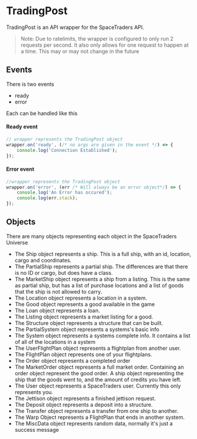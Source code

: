 # TradingPost
TradingPost is an API wrapper for the SpaceTraders API. 
> Note: Due to ratelimits, the wrapper is configured to only run 2 requests per second.
> It also only allows for one request to happen at a time.
> This may or may not change in the future
## Events
There is two events
- ready
- error

Each can be handled like this
#### Ready event
```js
// wrapper represents the TradingPost object
wrapper.on('ready', (/* no args are given in the event */) => {
    console.log('Connection Established');
});
```
#### Error event
```js
//wrapper represents the TradingPost object
wrapper.on('error', (err /* Will always be an error object*/) => {
    console.log('An Error has occured');
    console.log(err.stack);
});
```
## Objects
There are many objects representing each object in the SpaceTraders Universe
- The Ship object represents a ship. 
    This is a full ship, with an id, location, cargo and coordinates.
- The PartialShip represents a partial ship. 
    The differences are that there is no ID or cargo, but does have a class.
- The MarketShip object represents a ship from a listing. 
    This is the same as partial ship, but has a list of purchase locations and a list of goods that the ship is not allowed to carry.
- The Location object represents a location in a system.
- The Good object represents a good available in the game
- The Loan object represents a loan.
- The Listing object represents a market listing for a good.
- The Structure object represents a structure that can be built.
- The PartialSystem object represents a systems's basic info
- The System object represents a systems complete info. It contains a list of all of the locations in a system
- The UserFlightPlan object represents a flightplan from another user.
- The FlightPlan object represents one of your flightplans.
- The Order object represents a completed order
- The MarketOrder object represents a full market order. 
    Containing an order object represent the good order. A ship object representing the ship that the goods went to, and the amount of credits you have left.
- The User object represents a SpaceTraders user. Currently this only represents you.
- The Jettison object represents a finished jettison request.
- The Deposit object represents a deposit into a structure.
- The Transfer object represents a transfer from one ship to another.
- The Warp Object represents a FlightPlan that ends in another system.
- The MiscData object represents random data, normally it's just a success message




